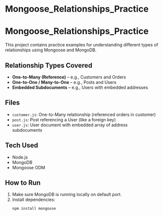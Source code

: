# Mongoose_Relationships_Practice
# Mongoose_Relationships_Practice

This project contains practice examples for understanding different types of relationships using Mongoose and MongoDB.

## Relationship Types Covered

- **One-to-Many (Reference)** – e.g., Customers and Orders
- **One-to-One / Many-to-One** – e.g., Posts and Users
- **Embedded Subdocuments** – e.g., Users with embedded addresses

## Files

- `customer.js`: One-to-Many relationship (referenced orders in customer)
- `post.js`: Post referencing a User (like a foreign key)
- `user.js`: User document with embedded array of address subdocuments

## Tech Used

- Node.js
- MongoDB
- Mongoose ODM

## How to Run

1. Make sure MongoDB is running locally on default port.
2. Install dependencies:
   ```bash
   npm install mongoose


